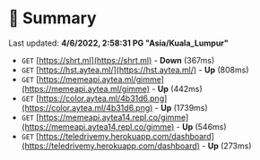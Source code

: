 # 📖 Summary
Last updated: **4/6/2022, 2:58:31 PG "Asia/Kuala_Lumpur"**

- `GET` [https://shrt.ml](https://shrt.ml) - **Down** (367ms)
- `GET` [https://hst.aytea.ml/](https://hst.aytea.ml/) - **Up** (808ms)
- `GET` [https://memeapi.aytea.ml/gimme](https://memeapi.aytea.ml/gimme) - **Up** (442ms)
- `GET` [https://color.aytea.ml/4b31d6.png](https://color.aytea.ml/4b31d6.png) - **Up** (1739ms)
- `GET` [https://memeapi.aytea14.repl.co/gimme](https://memeapi.aytea14.repl.co/gimme) - **Up** (546ms)
- `GET` [https://teledrivemy.herokuapp.com/dashboard](https://teledrivemy.herokuapp.com/dashboard) - **Up** (273ms)
